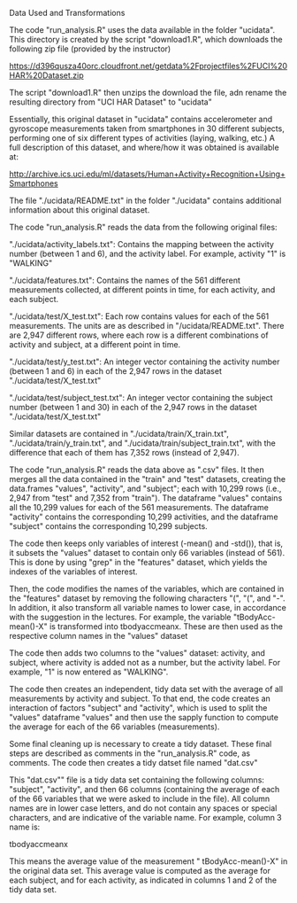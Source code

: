 Data Used and Transformations

The code "run_analysis.R" uses the data available in the folder "ucidata".  This directory is created by the script "download1.R", which downloads the following zip file (provided by the instructor)

https://d396qusza40orc.cloudfront.net/getdata%2Fprojectfiles%2FUCI%20HAR%20Dataset.zip

The script "download1.R" then unzips the download the file, adn rename the resulting directory from "UCI HAR Dataset" to "ucidata"

Essentially, this original dataset in "ucidata" contains accelerometer and gyroscope measurements taken from smartphones in 30 different subjects, performing one of six different types of activities (laying, walking, etc.) A full description of this dataset, and where/how it was obtained is available at: 

http://archive.ics.uci.edu/ml/datasets/Human+Activity+Recognition+Using+Smartphones

The file "./ucidata/README.txt" in the folder "./ucidata" contains additional information about this original dataset.  

The code "run_analysis.R" reads the data from the following original files: 

"./ucidata/activity_labels.txt": Contains the mapping between the activity number (between 1 and 6), and the activity label.  For example, activity "1" is "WALKING"

"./ucidata/features.txt": Contains the names of the 561 different measurements collected, at different points in time, for each activity, and each subject.  

"./ucidata/test/X_test.txt": Each row contains values for each of the 561 measurements. The units are as described in "/ucidata/README.txt". There are 2,947 different rows, where each row is a different combinations of activity and subject, at a different point in time.  

"./ucidata/test/y_test.txt": An integer vector containing the activity number (between 1 and 6) in each of the 2,947 rows in the dataset "./ucidata/test/X_test.txt"

"./ucidata/test/subject_test.txt": An integer vector containing the subject number (between 1 and 30) in each of the 2,947 rows in the dataset "./ucidata/test/X_test.txt"

Similar datasets are contained in "./ucidata/train/X_train.txt", "./ucidata/train/y_train.txt", and "./ucidata/train/subject_train.txt", with the difference that each of them has 7,352 rows (instead of 2,947).  

The code "run_analysis.R" reads the data above as ".csv" files.  It then merges all the data contained in the "train" and "test" datasets, creating the data.frames "values", "activity", and "subject"; each with 10,299 rows (i.e., 2,947 from "test" and 7,352 from "train").  The dataframe "values" contains all the 10,299 values for each of the 561 measurements.  The dataframe "activity" contains the corresponding 10,299 activities, and the dataframe "subject" contains the corresponding 10,299 subjects. 

The code then keeps only variables of interest (-mean() and -std()), that is, it subsets the "values" dataset to contain only 66 variables (instead of 561).  This is done by using "grep" in the "features" dataset, which yields the indexes of the variables of interest.

Then, the code modifies the names of the variables, which are contained in the "features" dataset by removing the following characters "(", "(", and "-". In addition, it also transform all variable names to lower case, in accordance with the suggestion in the lectures.  For example, the variable  "tBodyAcc-mean()-X" is transformed into tbodyaccmeanx.  These are then used as the respective column names in the "values" dataset 

The code then adds two columns to the "values" dataset: activity, and subject, where activity is added not as a number, but the activity label. For example, "1" is now entered as "WALKING".  

The code then creates an independent, tidy data set with the average of all measurements by activity and subject.  To that end, the code creates an interaction of factors "subject" and "activity", which is used to split the "values" dataframe "values" and then use the sapply function to compute the average for each of the 66 variables (measurements).  

Some final cleaning up is necessary to create a tidy dataset.  These final steps are described as comments in the "run_analysis.R" code, as comments.   The code then creates a tidy datset file named "dat.csv" 

This "dat.csv"" file is a tidy data set containing the following columns: "subject", "activity", and then 66 columns (containing the average of each of the 66 variables that we were asked to include in the file).  All column names are in lower case letters, and do not contain any spaces or special characters, and are indicative of the variable name.  For example, column 3 name is: 

tbodyaccmeanx

This means the average value of the measurement " tBodyAcc-mean()-X" in the original data set.  This average value is computed as the average for each subject, and for each activity, as indicated in columns 1 and 2 of the tidy data set.    
